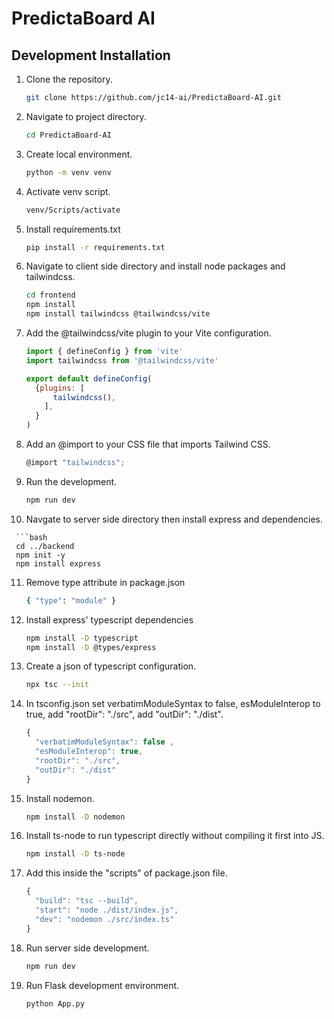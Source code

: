 # PredictaBoard AI
## Development Installation
  1. Clone the repository.

     ```bash
     git clone https://github.com/jc14-ai/PredictaBoard-AI.git
  2. Navigate to project directory.

     ```bash
     cd PredictaBoard-AI
  3. Create local environment.

     ```bash
     python -m venv venv
  4. Activate venv script.

     ```bash
     venv/Scripts/activate
  5. Install requirements.txt

     ```bash
     pip install -r requirements.txt
  6. Navigate to client side directory and install node packages and tailwindcss.

     ```bash
     cd frontend
     npm install
     npm install tailwindcss @tailwindcss/vite
  7. Add the @tailwindcss/vite plugin to your Vite configuration.

     ```Javascript
     import { defineConfig } from 'vite'
     import tailwindcss from '@tailwindcss/vite'

     export default defineConfig(
       {plugins: [
           tailwindcss(),
         ],
       }
     )
     ```
  8. Add an @import to your CSS file that imports Tailwind CSS.

     ```Javascript
     @import "tailwindcss";
     ```
  9. Run the development.

      ```bash
      npm run dev
  10. Navgate to server side directory then install express and dependencies.

     ```bash
     cd ../backend
     npm init -y
     npm install express
  11. Remove type attribute in package.json

      ```bash
      { "type": "module" }
  12. Install express' typescript dependencies

      ```bash
      npm install -D typescript
      npm install -D @types/express
  13. Create a json of typescript configuration.

      ```bash
      npx tsc --init
  14. In tsconfig.json set verbatimModuleSyntax to false,
      esModuleInterop to true,
      add "rootDir": "./src",
      add "outDir": "./dist".

      ```Javascript
      {
        "verbatimModuleSyntax": false ,
        "esModuleInterop": true,
        "rootDir": "./src",
        "outDir": "./dist"
      }
      ```
   15. Install nodemon.

       ```bash
       npm install -D nodemon
   16. Install ts-node to run typescript directly without compiling it first into JS.

       ```bash
       npm install -D ts-node
   17. Add this inside the "scripts" of package.json file.

       ```Javascript
       {
         "build": "tsc --build",
         "start": "node ./dist/index.js",
         "dev": "nodemon ./src/index.ts"
       }
       ```
   18. Run server side development.

       ```bash
       npm run dev
   19. Run Flask development environment.

       ```bash
       python App.py

